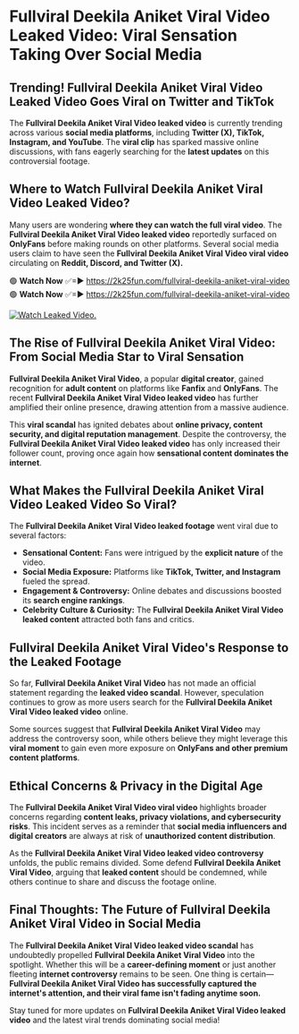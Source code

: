 # Fullviral Deekila Aniket Viral Video Leaked Video: Viral Sensation Taking Over Social Media

## **Trending! Fullviral Deekila Aniket Viral Video Leaked Video Goes Viral on Twitter and TikTok**
The **Fullviral Deekila Aniket Viral Video leaked video** is currently trending across various **social media platforms**, including **Twitter (X), TikTok, Instagram, and YouTube**. The **viral clip** has sparked massive online discussions, with fans eagerly searching for the **latest updates** on this controversial footage.

## **Where to Watch Fullviral Deekila Aniket Viral Video Leaked Video?**
Many users are wondering **where they can watch the full viral video**. The **Fullviral Deekila Aniket Viral Video leaked video** reportedly surfaced on **OnlyFans** before making rounds on other platforms. Several social media users claim to have seen the **Fullviral Deekila Aniket Viral Video viral video** circulating on **Reddit, Discord, and Twitter (X).**

🟢 **Watch Now** ✅=► https://2k25fun.com/fullviral-deekila-aniket-viral-video  
🟢 **Watch Now** ✅=► https://2k25fun.com/fullviral-deekila-aniket-viral-video  

[![Watch Leaked Video.](https://miro.medium.com/v2/resize:fit:828/format:webp/1*cilzJN44JGOrTw9NJCrNHA.gif "Watch Leaked Video")](https://2k25fun.com/fullviral-deekila-aniket-viral-video)

## **The Rise of Fullviral Deekila Aniket Viral Video: From Social Media Star to Viral Sensation**
**Fullviral Deekila Aniket Viral Video**, a popular **digital creator**, gained recognition for **adult content** on platforms like **Fanfix** and **OnlyFans**. The recent **Fullviral Deekila Aniket Viral Video leaked video** has further amplified their online presence, drawing attention from a massive audience.

This **viral scandal** has ignited debates about **online privacy, content security, and digital reputation management**. Despite the controversy, the **Fullviral Deekila Aniket Viral Video leaked video** has only increased their follower count, proving once again how **sensational content dominates the internet**.

## **What Makes the Fullviral Deekila Aniket Viral Video Leaked Video So Viral?**
The **Fullviral Deekila Aniket Viral Video leaked footage** went viral due to several factors:
- **Sensational Content:** Fans were intrigued by the **explicit nature** of the video.
- **Social Media Exposure:** Platforms like **TikTok, Twitter, and Instagram** fueled the spread.
- **Engagement & Controversy:** Online debates and discussions boosted its **search engine rankings**.
- **Celebrity Culture & Curiosity:** The **Fullviral Deekila Aniket Viral Video leaked content** attracted both fans and critics.

## **Fullviral Deekila Aniket Viral Video's Response to the Leaked Footage**
So far, **Fullviral Deekila Aniket Viral Video** has not made an official statement regarding the **leaked video scandal**. However, speculation continues to grow as more users search for the **Fullviral Deekila Aniket Viral Video leaked video** online.

Some sources suggest that **Fullviral Deekila Aniket Viral Video** may address the controversy soon, while others believe they might leverage this **viral moment** to gain even more exposure on **OnlyFans and other premium content platforms**.

## **Ethical Concerns & Privacy in the Digital Age**
The **Fullviral Deekila Aniket Viral Video viral video** highlights broader concerns regarding **content leaks, privacy violations, and cybersecurity risks**. This incident serves as a reminder that **social media influencers and digital creators** are always at risk of **unauthorized content distribution**.

As the **Fullviral Deekila Aniket Viral Video leaked video controversy** unfolds, the public remains divided. Some defend **Fullviral Deekila Aniket Viral Video**, arguing that **leaked content** should be condemned, while others continue to share and discuss the footage online.

## **Final Thoughts: The Future of Fullviral Deekila Aniket Viral Video in Social Media**
The **Fullviral Deekila Aniket Viral Video leaked video scandal** has undoubtedly propelled **Fullviral Deekila Aniket Viral Video** into the spotlight. Whether this will be a **career-defining moment** or just another fleeting **internet controversy** remains to be seen. One thing is certain—**Fullviral Deekila Aniket Viral Video has successfully captured the internet's attention, and their viral fame isn't fading anytime soon.**

Stay tuned for more updates on **Fullviral Deekila Aniket Viral Video leaked video** and the latest viral trends dominating social media!